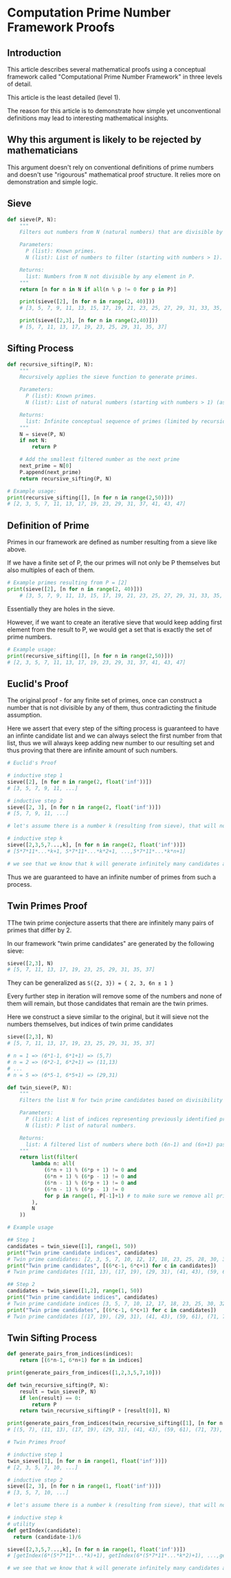 # Computation Prime Number Framework Proofs

## Introduction

This article describes several mathematical proofs using a conceptual framework called "Computational Prime Number Framework" in three levels of detail.

This article is the least detailed (level 1).

The reason for this article is to demonstrate how simple yet unconventional definitions may lead to interesting mathematical insights.

## Why this argument is likely to be rejected by mathematicians

This argument doesn't rely on conventional definitions of prime numbers and doesn't use "rigourous" mathematical proof structure. It relies more on demonstration and simple logic.

## Sieve

```python
def sieve(P, N):
    """
    Filters out numbers from N (natural numbers) that are divisible by any element in P (primes)

    Parameters:
      P (list): Known primes.
      N (list): List of numbers to filter (starting with numbers > 1).

    Returns:
      list: Numbers from N not divisible by any element in P.
    """
    return [n for n in N if all(n % p != 0 for p in P)]

    print(sieve([2], [n for n in range(2, 40)]))
    # [3, 5, 7, 9, 11, 13, 15, 17, 19, 21, 23, 25, 27, 29, 31, 33, 35, 37, 39]

    print(sieve([2,3], [n for n in range(2,40)]))
    # [5, 7, 11, 13, 17, 19, 23, 25, 29, 31, 35, 37]
```

## Sifting Process

```python
def recursive_sifting(P, N):
    """
    Recursively applies the sieve function to generate primes.

    Parameters:
      P (list): Known primes.
      N (list): List of natural numbers (starting with numbers > 1) (assumed infinite conceptually).

    Returns:
      list: Infinite conceptual sequence of primes (limited by recursion depth in practice).
    """
    N = sieve(P, N)
    if not N:
        return P

    # Add the smallest filtered number as the next prime
    next_prime = N[0]
    P.append(next_prime)
    return recursive_sifting(P, N)

# Example usage:
print(recursive_sifting([], [n for n in range(2,50)]))
# [2, 3, 5, 7, 11, 13, 17, 19, 23, 29, 31, 37, 41, 43, 47]
```

## Definition of Prime

Primes in our framework are defined as number resulting from a sieve like above.

If we have a finite set of P, the our primes will not only be P themselves but also multiples of each of them.

```python
# Example primes resulting from P = [2]
print(sieve([2], [n for n in range(2, 40)]))
    # [3, 5, 7, 9, 11, 13, 15, 17, 19, 21, 23, 25, 27, 29, 31, 33, 35, 37, 39]
```

Essentially they are holes in the sieve.

However, if we want to create an iterative sieve that would keep adding first element from the result to P, we would get a set that is exactly the set of prime numbers.

```python
# Example usage:
print(recursive_sifting([], [n for n in range(2,50)]))
# [2, 3, 5, 7, 11, 13, 17, 19, 23, 29, 31, 37, 41, 43, 47]
```

## Euclid's Proof

The original proof - for any finite set of primes, once can construct a number that is not divisible by any of them, thus contradicting the finitude assumption.

Here we assert that every step of the sifting process is guaranteed to have an infinte candidate list and we can always select the first number from that list, thus we will always keep adding new number to our resulting set and thus proving that there are infinite amount of such numbers.

```python
# Euclid's Proof

# inductive step 1
sieve([2], [n for n in range(2, float('inf'))])
# [3, 5, 7, 9, 11, ...]

# inductive step 2
sieve([2, 3], [n for n in range(2, float('inf'))])
# [5, 7, 9, 11, ...]

# let's assume there is a number k (resulting from sieve), that will not generate any further candidates

# inductive step k
sieve([2,3,5,7...,k], [n for n in range(2, float('inf'))])
# [5*7*11*...*k+1, 5*7*11*...*k*2+1, ...,5*7*11*...*k*n+1]

# we see that we know that k will generate infinitely many candidates as we can construct infinitely many indivisible examples)
```

Thus we are guaranteed to have an infinite number of primes from such a process.

## Twin Primes Proof

TThe twin prime conjecture asserts that there are infinitely many pairs of primes that differ by 2.

In our framework "twin prime candidates" are generated by the following sieve:

```python
sieve([2,3], N)
# [5, 7, 11, 13, 17, 19, 23, 25, 29, 31, 35, 37]
```

They can be generalized as `S({2, 3}) = { 2, 3, 6n ± 1 }`

Every further step in iteration will remove some of the numbers and none of them will remain, but those candidates that remain are the twin primes.

Here we construct a sieve similar to the original, but it will sieve not the numbers themselves, but indices of twin prime candidates

```python
sieve([2,3], N)
# [5, 7, 11, 13, 17, 19, 23, 25, 29, 31, 35, 37]

# n = 1 => (6*1-1, 6*1+1) => (5,7)
# n = 2 => (6*2-1, 6*2+1) => (11,13)
# ...
# n = 5 => (6*5-1, 6*5+1) => (29,31)
```

```python
def twin_sieve(P, N):
    """
    Filters the list N for twin prime candidates based on divisibility tests.

    Parameters:
      P (list): A list of indices representing previously identified prime-related values.
      N (list): P list of natural numbers.

    Returns:
      list: A filtered list of numbers where both (6n-1) and (6n+1) pass the divisibility tests.
    """
    return list(filter(
        lambda n: all(
            (6*n + 1) % (6*p + 1) != 0 and
            (6*n + 1) % (6*p - 1) != 0 and
            (6*n - 1) % (6*p + 1) != 0 and
            (6*n - 1) % (6*p - 1) != 0
            for p in range(1, P[-1]+1) # to make sure we remove all prime candidates
        ),
        N
    ))

# Example usage

## Step 1
candidates = twin_sieve([1], range(1, 50))
print("Twin prime candidate indices", candidates)
# Twin prime candidates: [2, 3, 5, 7, 10, 12, 17, 18, 23, 25, 28, 30, 32, 33, 35, 37, 38, 40, 42, 45, 47]
print("Twin prime candidates", [(6*c-1, 6*c+1) for c in candidates])
# Twin prime candidates [(11, 13), (17, 19), (29, 31), (41, 43), (59, 61), (71, 73), (101, 103), (107, 109), (137, 139), (149, 151), (167, 169), (179, 181), (191, 193), (197, 199), (209, 211), (221, 223), (227, 229), (239, 241), (251, 253), (269, 271), (281, 283)]

## Step 2
candidates = twin_sieve([1,2], range(1, 50))
print("Twin prime candidate indices", candidates)
# Twin prime candidate indices [3, 5, 7, 10, 12, 17, 18, 23, 25, 30, 32, 33, 38, 40, 45, 47]
print("Twin prime candidates", [(6*c-1, 6*c+1) for c in candidates])
# Twin prime candidates [(17, 19), (29, 31), (41, 43), (59, 61), (71, 73), (101, 103), (107, 109), (137, 139), (149, 151), (179, 181), (191, 193), (197, 199), (227, 229), (239, 241), (269, 271), (281, 283)]
```

## Twin Sifting Process

```python
def generate_pairs_from_indices(indices):
    return [(6*n-1, 6*n+1) for n in indices]

print(generate_pairs_from_indices([1,2,3,5,7,10]))
```

```python
def twin_recursive_sifting(P, N):
    result = twin_sieve(P, N)
    if len(result) == 0:
        return P
    return twin_recursive_sifting(P + [result[0]], N)

print(generate_pairs_from_indices(twin_recursive_sifting([1], [n for n in range(1,50)])))
# [(5, 7), (11, 13), (17, 19), (29, 31), (41, 43), (59, 61), (71, 73), (101, 103), (107, 109), (137, 139), (149, 151), (179, 181), (191, 193), (197, 199), (227, 229), (239, 241), (269, 271), (281, 283)]
```

```python
# Twin Primes Proof

# inductive step 1
twin_sieve([1], [n for n in range(1, float('inf'))])
# [2, 3, 5, 7, 10, ...]

# inductive step 2
sieve([2, 3], [n for n in range(1, float('inf'))])
# [3, 5, 7, 10, ...]

# let's assume there is a number k (resulting from sieve), that will not generate any further candidates

# inductive step k
# utility
def getIndex(candidate):
  return (candidate-1)/6

sieve([2,3,5,7...,k], [n for n in range(1, float('inf'))])
# [getIndex(6*(5*7*11*...*k)+1), getIndex(6*(5*7*11*...*k*2)+1), ...,getIndex(6*(5*7*11*...*k*n)+1)]

# we see that we know that k will generate infinitely many candidates as we can construct infinitely many indivisible examples)
```
